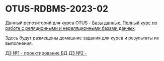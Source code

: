 # OTUS-RDBMS-2023-02
Данный репозиторий для курса OTUS - [Базы данных.
Полный курс по работе с реляционными и нереляционными базами данных](https://otus.ru/lessons/subd/)

Здесь будут размещены домашние задания для курса и результаты их выполнения.

[ДЗ №1 - проектирование БД](https://github.com/fermunt/OTUS-RDBMS-2023-02/blob/main/homework_1.md)
[ДЗ №2 - ](https://github.com/fermunt/OTUS-RDBMS-2023-02/blob/main/homework_2.md)  

